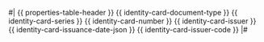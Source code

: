 #|
{{ properties-table-header }}
{{ identity-card-document-type }}
{{ identity-card-series }}
{{ identity-card-number }}
{{ identity-card-issuer }}
{{ identity-card-issuance-date-json }}
{{ identity-card-issuer-code }}
|#

